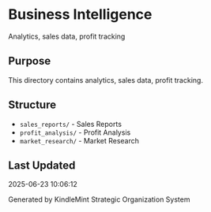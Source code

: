 # Business Intelligence

Analytics, sales data, profit tracking

## Purpose
This directory contains analytics, sales data, profit tracking.

## Structure
- `sales_reports/` - Sales Reports
- `profit_analysis/` - Profit Analysis
- `market_research/` - Market Research

## Last Updated
2025-06-23 10:06:12

Generated by KindleMint Strategic Organization System

